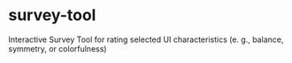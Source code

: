 # survey-tool
Interactive Survey Tool for rating selected UI characteristics (e. g., balance, symmetry, or colorfulness)
